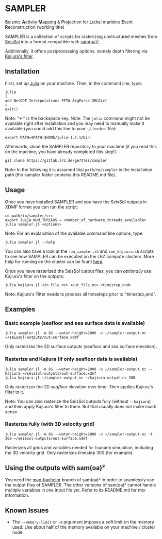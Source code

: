 # SAMPLER
**S**eismic **A**ctivity **M**apping & **P**rojection for **L**ethal maritime **E**vent **R**econstruction (working title)

SAMPLER is a collection of scripts for rasterizing unstructured meshes from [SeisSol][1] into a format compatible with [sam(oa)²][2].

Additionally, it offers postprocessing options, namely depth filtering via [Kajiura's filter][3].

## Installation
First, set up [Julia][4] on your machine.
Then, in the command line, type:

    julia
    ]
    add NetCDF Interpolations FFTW ArgParse XMLDict
    ←
    exit()

Note: "←" is the backspace key.
Note: The `julia` command might not be available right after installation and you may need to manually make it available (you could add this line to your `~/.bashrc` file):

    export PATH=$PATH:$HOME/julia-1.4.1/bin

Afterwards, clone the SAMPLER repository to your machine (if you read this on the machine, you have already completed this step!):

    git clone https://gitlab.lrz.de/ge73tes/sampler

Note: In the following it is assumed that `path/to/sampler` is the installation path (the sampler folder contains this README.md file). 

## Usage
Once you have installed SAMPLER and you have the SeisSol outputs in XDMF format you can run the script:

    cd path/to/sampler/src
    export JULIA_NUM_THREADS = <number_of_hardware_threads_available>
    julia sampler.jl <options>

Note: For an explanation of the available command line options, type:

    julia sampler.jl --help

You can also have a look at the `run_sampler.sh` and `run_kajiura.sh` scripts to see how SAMPLER can be executed on the LRZ compute clusters.
More help for running on the cluster can be fount [here][5].

Once you have rasterized the SeisSol output files, you can _optionally_ use Kajiura's filter on the outputs:

    julia kajiura.jl <in_file.nc> <out_file.nc> <timestep_end>

Note: Kajiura's Filter needs to process all timesteps prior to "timestep_end".

## Examples
### Basic example (seafloor and sea surface data is available)

    julia sampler.jl -m 8G --water-height=2000 -o ~/sampler-output.nc ~/seissol-outputs/out-surface.xdmf

Only rasterizes the 2D surface outputs (seafloor and sea surface elevation).

### Rasterize and Kajiura (if only seafloor data is available)

    julia sampler.jl -m 8G --water-height=2000 -o ~/sampler-output.nc --kajiura ~/seissol-outputs/out-surface.xdmf
    julia kajiura.jl ~/sampler-output.nc ~/kajiura-output.nc 300

Only rasterizes the 2D _seafloor_ elevation over time.
Then applies Kajiura's filter to it.

Note: You can also rasterize the SeisSol outputs fully (without `--kajiura`) and then apply Kajiura's filter to them. But that usually does not make much sense.

### Rasterize fully (with 3D velocity grid)

    julia sampler.jl -m 8G --water-height=2000 -o ~/sampler-output.nc -t 300 ~/seissol-outputs/out-surface.xdmf

Rasterizes all grids and variables needed for tsunami simulation, including the 3D velocity grid.
Only rasterizes timestep 300 (for example).

## Using the outputs with sam(oa)²
You need the [max-bachelor][6] branch of sam(oa)² in order to seamlessly use the output files of SAMPLER.
The other versions of sam(oa)² cannot handle multiple variables in one input file yet.
Refer to its README.md for mor information.

## Known Issues
* The `--memory-limit` or `-m` argument imposes a soft limit on the memory used. Use about half of the memory available on your machine / cluster node.


[1]: http://www.seissol.org/
[2]: https://gitlab.lrz.de/samoa/samoa
[3]: https://ci.nii.ac.jp/naid/120000866529/
[4]: https://julialang.org/downloads/
[5]: https://doku.lrz.de/display/PUBLIC/Running+serial+jobs+on+the+Linux-Cluster#RunningserialjobsontheLinuxCluster-Script-drivenSLURMjobs
[6]: https://gitlab.lrz.de/samoa/samoa/-/tree/max-bachelor